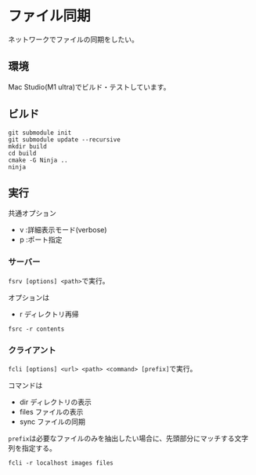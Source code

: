 # ファイル同期

ネットワークでファイルの同期をしたい。

## 環境

Mac Studio(M1 ultra)でビルド・テストしています。

## ビルド

```shell
git submodule init
git submodule update --recursive
mkdir build
cd build
cmake -G Ninja ..
ninja
```

## 実行

共通オプション

- v :詳細表示モード(verbose)
- p <port> :ポート指定

### サーバー

```fsrv [options] <path>```で実行。

オプションは
- r ディレクトリ再帰

```shell
fsrc -r contents
```

### クライアント

```fcli [options] <url> <path> <command> [prefix]```で実行。

コマンドは
- dir ディレクトリの表示
- files ファイルの表示
- sync ファイルの同期

```prefix```は必要なファイルのみを抽出したい場合に、先頭部分にマッチする文字列を指定する。

```shell
fcli -r localhost images files
```
